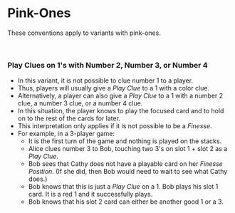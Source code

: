 # Pink-Ones

These conventions apply to variants with pink-ones.

<br />

### Play Clues on 1's with Number 2, Number 3, or Number 4

* In this variant, it is not possible to clue number 1 to a player.
* Thus, players will usually give a *Play Clue* to a 1 with a color clue.
* Alternatively, a player can also give a *Play Clue* to a 1 with a number 2 clue, a number 3 clue, or a number 4 clue.
* In this situation, the player knows to play the focused card and to hold on to the rest of the cards for later.
* This interpretation only applies if it is not possible to be a *Finesse*.
* For example, in a 3-player game:
  * It is the first turn of the game and nothing is played on the stacks.
  * Alice clues number 3 to Bob, touching two 3's on slot 1 + slot 2 as a *Play Clue*.
  * Bob sees that Cathy does not have a playable card on her *Finesse Position*. (If she did, then Bob would need to wait to see what Cathy does.)
  * Bob knows that this is just a *Play Clue* on a 1. Bob plays his slot 1 card. It is a red 1 and it successfully plays.
  * Bob knows that his slot 2 card can either be another good 1 or a 3.
